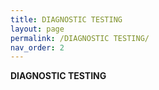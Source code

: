 ```yaml
---
title: DIAGNOSTIC TESTING
layout: page
permalink: /DIAGNOSTIC TESTING/
nav_order: 2
---
```


**DIAGNOSTIC TESTING**
